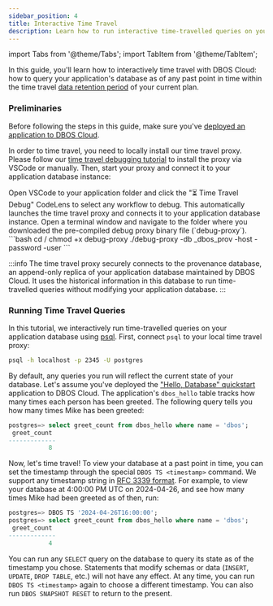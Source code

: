 ```yaml
---
sidebar_position: 4
title: Interactive Time Travel
description: Learn how to run interactive time-travelled queries on your database
---
```


import Tabs from '@theme/Tabs';
import TabItem from '@theme/TabItem';

In this guide, you'll learn how to interactively time travel with DBOS Cloud: how to query your application's database as of any past point in time within the time travel [data retention period](https://www.dbos.dev/pricing) of your current plan.

### Preliminaries

Before following the steps in this guide, make sure you've [deployed an application to DBOS Cloud](application-management).

In order to time travel, you need to locally install our time travel proxy.
Please follow our [time travel debugging tutorial](./timetravel-debugging) to install the proxy via VSCode or manually.
Then, start your proxy and connect it to your application database instance:

<Tabs groupId="environment">
  <TabItem value="VSCode" label="VSCode">
	  Open VSCode to your application folder and click the "⏳ Time Travel Debug" CodeLens to select any workflow to debug. This automatically launches the time travel proxy and connects it to your application database instance.
  </TabItem>
  <TabItem value="CLI" label="CLI">
	  Open a terminal window and navigate to the folder where you downloaded the pre-compiled debug proxy binary file (`debug-proxy`).
   ```bash
cd <Your Download Folder>/
chmod +x debug-proxy
./debug-proxy -db <app database name>_dbos_prov -host <app cloud database hostname>  -password <database password> -user <database username>
   ```
  </TabItem>
</Tabs>

:::info
The time travel proxy securely connects to the provenance database, an append-only replica of your application database maintained by DBOS Cloud.
It uses the historical information in this database to run time-travelled queries without modifying your application database.
:::

### Running Time Travel Queries

In this tutorial, we interactively run time-travelled queries on your application database using [psql](https://www.postgresql.org/docs/current/app-psql.html).
First, connect `psql` to your local time travel proxy:

```bash
psql -h localhost -p 2345 -U postgres
```

By default, any queries you run will reflect the current state of your database.
Let's assume you've deployed the ["Hello, Database" quickstart](../getting-started/quickstart) application to DBOS Cloud.
The application's `dbos_hello` table tracks how many times each person has been greeted.
The following query tells you how many times Mike has been greeted:

```sql
postgres=> select greet_count from dbos_hello where name = 'dbos';
 greet_count
-------------
           8
```

Now, let's time travel!
To view your database at a past point in time, you can set the timestamp through the special `DBOS TS <timestamp>` command.
We support any timestamp string in [RFC 3339 format](https://datatracker.ietf.org/doc/html/rfc3339).
For example, to view your database at 4:00:00 PM UTC on 2024-04-26, and see how many times Mike had been greeted as of then, run:

```sql
postgres=> DBOS TS '2024-04-26T16:00:00';
postgres=> select greet_count from dbos_hello where name = 'dbos';
 greet_count
-------------
           4
```

You can run any `SELECT` query on the database to query its state as of the timestamp you chose.
Statements that modify schemas or data (`INSERT`, `UPDATE`, `DROP TABLE`, etc.) will not have any effect.
At any time, you can run `DBOS TS <timestamp>` again to choose a different timestamp.
You can also run `DBOS SNAPSHOT RESET` to return to the present.
